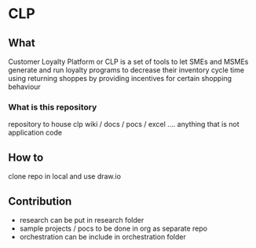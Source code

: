 # CLP

## What
Customer Loyalty Platform or CLP is a set of tools to let SMEs and MSMEs generate and run loyalty programs to decrease their inventory cycle time using returning shoppes by providing incentives for certain shopping behaviour 

### What is this repository
repository to house clp wiki / docs / pocs / excel .... anything that is not application code

## How to
clone repo in local and use draw.io

## Contribution
- research can be put in research folder
- sample projects / pocs to be done in org as separate repo
- orchestration can be include in orchestration folder

